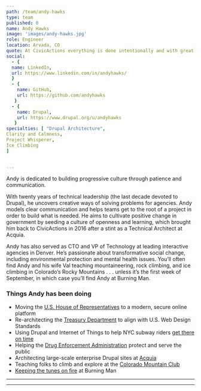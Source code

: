 ```yaml
---
path: /team/andy-hawks
type: team
published: 0
name: Andy Hawks
image: 'images/andy-hawks.jpg'
role: Engineer
location: Arvada, CO
quote: At CivicActions everything is done intentionally and with great purpose. We try to bring this authenticity to everyone we work with.
social: 
  - {
  name: LinkedIn,
  url: https://www.linkedin.com/in/andyhawks/
  }
  - {
    name: GitHub,
    url: https://github.com/andyhawks
   }
  - {
    name: Drupal,
    url: https://www.drupal.org/u/andyhawks
   }
specialties: [ "Drupal Architecture",
Clarity and Calmness,
Project Whisperer,
Ice Climbing
]

  
---
```


Andy is dedicated to building progressive culture through patience and communication. 
 
With twenty years of technical leadership (the last decade devoted to Drupal), he uncovers creative ways of solving problems for agencies. Andy models clear communication and helps teams get to the root of a project in order to build what is needed. He aims to cultivate positive change in government by seeding a culture of openness and learning, which brought him back to CivicActions in 2016 after a stint as a Technical Architect at Acquia.
 
Andy has also served as CTO and VP of Technology at leading interactive agencies in Denver. He’s passionate about transformative social change, including environmental protection and mental health issues. You’ll often find Andy and his wife Val teaching mountaineering, rock climbing, and ice climbing in Colorado’s Rocky Mountains . . . unless it’s the first week of September, in which case you’ll find Andy at Burning Man. 



### Things Andy has been doing
* Moving the [U.S. House of Representatives](https://house.gov/) to a modern, secure online platform 
* Re-architecting the [Treasury Department](http://treasury.gov/) to align with U.S. Web Design Standards
* Using Drupal and Internet of Things to help NYC subway riders [get there on time](https://dev.acquia.com/blog/using-drupal-8-and-aws-iot-to-power-digital-signage-for-new-yorks-subway-system/01/10/2018/20051)
* Helping the [Drug Enforcement Administration](https://www.dea.gov/) protect and serve the public
* Architecting large-scale enterprise Drupal sites at [Acquia](https://www.acquia.com/)
* Teaching folks to climb and explore at the [Colorado Mountain Club](https://www.cmc.org/)
* [Keeping the tunes on fire](https://soundcloud.com/djhawker) at Burning Man


----------------------------

------------------------------
